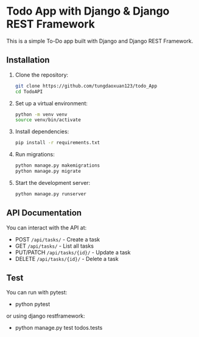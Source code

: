 # Todo App with Django & Django REST Framework

This is a simple To-Do app built with Django and Django REST Framework.

## Installation

1. Clone the repository:
   ```bash
   git clone https://github.com/tungdaoxuan123/todo_App
   cd TodoAPI
   ```

2. Set up a virtual environment:
   ```bash
   python -m venv venv
   source venv/bin/activate 
   ```

3. Install dependencies:
   ```bash
   pip install -r requirements.txt
   ```

4. Run migrations:
   ```bash
   python manage.py makemigrations
   python manage.py migrate
   ```

5. Start the development server:
   ```bash
   python manage.py runserver
   ```

## API Documentation

You can interact with the API at:
- POST `/api/tasks/` - Create a task
- GET `/api/tasks/` - List all tasks
- PUT/PATCH `/api/tasks/{id}/` - Update a task
- DELETE `/api/tasks/{id}/` - Delete a task

## Test

You can run with pytest:
- python pytest

or using django restframework:
- python manage.py test todos.tests